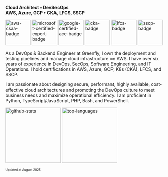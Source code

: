 **Cloud Architect • DevSecOps**<br />
**AWS, Azure, GCP • CKA, LFCS, SSCP**

<img src="https://github.com/jackylamhk/jackylamhk/assets/103398226/de4673c7-2bb0-486d-b978-1d85ab8bcee9" alt="aws-csaa-badge" width="80"/>
<img src="https://github.com/jackylamhk/jackylamhk/assets/103398226/3d948b19-2c32-46d7-ad81-c512f133898d" alt="microsoft-certified-expert-badge" width="80"/>
<img src="https://github.com/jackylamhk/jackylamhk/assets/103398226/5bc22c3e-d277-4e99-91e6-451156b44fc39" alt="google-certified-ace-badge" width="80"/>
<img src="https://github.com/user-attachments/assets/5361ac78-72c5-4f4f-98b8-024398508d97" alt="cka-badge" width="80"/>
<img src="https://github.com/user-attachments/assets/59107e25-b71a-4692-a405-ff0c2c13808d" alt="lfcs-badge" width="80"/>
<img src="https://github.com/jackylamhk/jackylamhk/assets/103398226/59a3a6fa-f53f-446c-b8d8-8dec127cc1f2" alt="sscp-badge" width="80"/>

As a DevOps & Backend Engineer at Greenfly, I own the deployment and testing pipelines and manage cloud infrastructure on AWS. I have over six years of experience in DevOps, SecOps, Software Engineering, and IT Operations. I hold certifications in AWS, Azure, GCP, K8s (CKA), LFCS, and SSCP.

I am passionate about designing secure, performant, highly available, cost-effective cloud architectures and promoting the DevOps culture to meet business needs and maximize operational efficiency. I am proficient in Python, TypeScript/JavaScript, PHP, Bash, and PowerShell.

<img src="https://github.com/user-attachments/assets/4cbea3bd-adcb-4624-9dc3-78a8952c0635" alt="github-stats" height="175"/>
<img src="https://github.com/user-attachments/assets/5b91e602-0851-4f4d-9e07-f16ccb31c920" alt="top-languages" height="175"/>

<sup><sub>Updated at August 2025</sub></sup>
